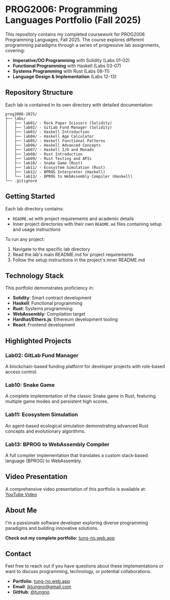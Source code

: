 # PROG2006: Programming Languages Portfolio (Fall 2025)

This repository contains my completed coursework for PROG2006 Programming Languages, Fall 2025. The course explores different programming paradigms through a series of progressive lab assignments, covering:

- **Imperative/OO Programming** with Solidity (Labs 01-02)
- **Functional Programming** with Haskell (Labs 03-07)
- **Systems Programming** with Rust (Labs 08-11)
- **Language Design & Implementation** (Labs 12-13)

## Repository Structure

Each lab is contained in its own directory with detailed documentation:

```
prog2006-2025/
├── labs/
│   ├── lab01/ - Rock Paper Scissors (Solidity)
│   ├── lab02/ - GitLab Fund Manager (Solidity)
│   ├── lab03/ - Haskell Introduction
│   ├── lab04/ - Haskell Age Calculator
│   ├── lab05/ - Haskell Functional Patterns
│   ├── lab06/ - Haskell Advanced Concepts
│   ├── lab07/ - Haskell I/O and Monads
│   ├── lab08/ - Rust Introduction
│   ├── lab09/ - Rust Testing and APIs
│   ├── lab10/ - Snake Game (Rust)
│   ├── lab11/ - Ecosystem Simulation (Rust)
│   ├── lab12/ - BPROG Interpreter (Haskell)
│   └── lab13/ - BPROG to WebAssembly Compiler (Haskell)
└── .gitignore
```

## Getting Started

Each lab directory contains:
- `README.md` with project requirements and academic details
- Inner project directories with their own `README.md` files containing setup and usage instructions

To run any project:

1. Navigate to the specific lab directory
2. Read the lab's main README.md for project requirements
3. Follow the setup instructions in the project's inner README.md

## Technology Stack

This portfolio demonstrates proficiency in:

- **Solidity**: Smart contract development
- **Haskell**: Functional programming
- **Rust**: Systems programming
- **WebAssembly**: Compilation target
- **Hardhat/Ethers.js**: Ethereum development tooling
- **React**: Frontend development

## Highlighted Projects

### Lab02: GitLab Fund Manager
A blockchain-based funding platform for developer projects with role-based access control.

### Lab10: Snake Game
A complete implementation of the classic Snake game in Rust, featuring multiple game modes and persistent high scores.

### Lab11: Ecosystem Simulation
An agent-based ecological simulation demonstrating advanced Rust concepts and evolutionary algorithms.

### Lab13: BPROG to WebAssembly Compiler
A full compiler implementation that translates a custom stack-based language (BPROG) to WebAssembly.

## Video Presentation

A comprehensive video presentation of this portfolio is available at: <a href="https://youtu.be/ExIQ7vTysU4?si=xEfot9qt9YG9k_kc" target="_blank">YouTube Video</a>

## About Me

I'm a passionate software developer exploring diverse programming paradigms and building innovative solutions. 

**Check out my complete portfolio:** <a href="https://tung-no.web.app/" target="_blank">tung-no.web.app</a>

## Contact

Feel free to reach out if you have questions about these implementations or want to discuss programming, technology, or potential collaborations.

- **Portfolio**: <a href="https://tung-no.web.app/" target="_blank">tung-no.web.app</a>
- **Email**: jktungno@gmail.com
- **GitHub**: [@tungno](https://github.com/tungno)